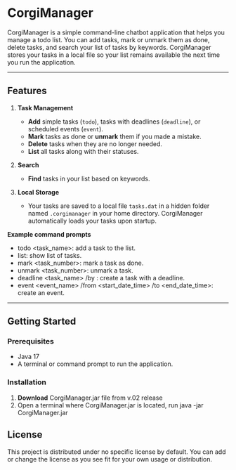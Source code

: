 # CorgiManager

CorgiManager is a simple command-line chatbot application that helps you manage a todo list. You can add tasks, mark or unmark them as done, delete tasks, and  search your list of tasks by keywords. CorgiManager stores your tasks in a local file so your list remains available the next time you run the application.

---

## Features

1. **Task Management**
   - **Add** simple tasks (`todo`), tasks with deadlines (`deadline`), or scheduled events (`event`).
   - **Mark** tasks as done or **unmark** them if you made a mistake.
   - **Delete** tasks when they are no longer needed.
   - **List** all tasks along with their statuses.

2. **Search**
   - **Find** tasks in your list based on keywords.

3. **Local Storage**
   - Your tasks are saved to a local file `tasks.dat` in a hidden folder named `.corgimanager` in your home directory. CorgiManager automatically loads your tasks upon startup.

**Example command prompts**
- todo <task_name>: add a task to the list.
- list: show list of tasks.
- mark <task_number>: mark a task as done.
- unmark <task_number>: unmark a task. 
- deadline <task_name> /by <date>: create a task with a deadline.
- event <event_name> /from <start_date_time> /to <end_date_time>: create an event.
---

## Getting Started

### Prerequisites

- Java 17 
- A terminal or command prompt to run the application.

### Installation

1. **Download** CorgiManager.jar file from v.02 release
2. Open a terminal where CorgiManager.jar is located, run java -jar CorgiManager.jar

## License
This project is distributed under no specific license by default. You can add or change the license as you see fit for your own usage or distribution.

